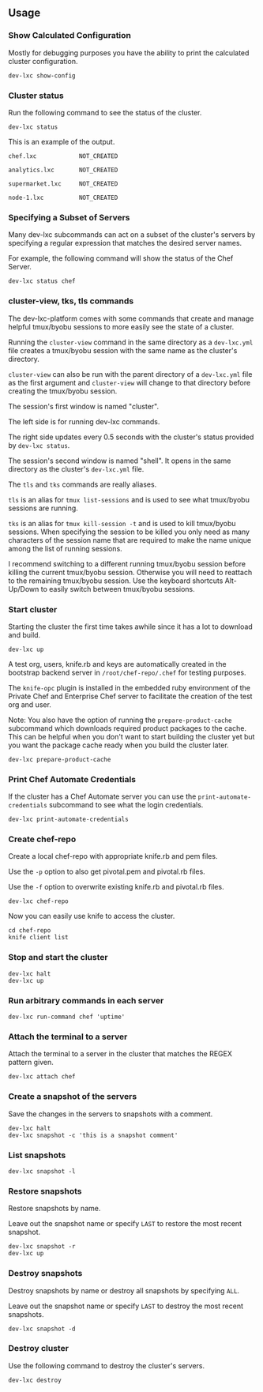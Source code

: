 ## Usage

### Show Calculated Configuration

Mostly for debugging purposes you have the ability to print the calculated cluster configuration.

```
dev-lxc show-config
```

### Cluster status

Run the following command to see the status of the cluster.

```
dev-lxc status
```

This is an example of the output.

```
chef.lxc            NOT_CREATED

analytics.lxc       NOT_CREATED

supermarket.lxc     NOT_CREATED

node-1.lxc          NOT_CREATED
```

### Specifying a Subset of Servers

Many dev-lxc subcommands can act on a subset of the cluster's servers by specifying a regular expression that matches the desired server names.

For example, the following command will show the status of the Chef Server.

```
dev-lxc status chef
```

### cluster-view, tks, tls commands

The dev-lxc-platform comes with some commands that create and manage helpful
tmux/byobu sessions to more easily see the state of a cluster.

Running the `cluster-view` command in the same directory as a `dev-lxc.yml` file
creates a tmux/byobu session with the same name as the cluster's directory.

`cluster-view` can also be run with the parent directory of a `dev-lxc.yml` file
as the first argument and `cluster-view` will change to that directory before
creating the tmux/byobu session.

The session's first window is named "cluster".

The left side is for running dev-lxc commands.

The right side updates every 0.5 seconds with the cluster's status provided by `dev-lxc status`.

The session's second window is named "shell". It opens in the same directory as the
cluster's `dev-lxc.yml` file.

The `tls` and `tks` commands are really aliases.

`tls` is an alias for `tmux list-sessions` and is used to see what tmux/byobu sessions
are running.

`tks` is an alias for `tmux kill-session -t` and is used to kill tmux/byobu sessions.
When specifying the session to be killed you only need as many characters of the session
name that are required to make the name unique among the list of running sessions.

I recommend switching to a different running tmux/byobu session before killing the current
tmux/byobu session. Otherwise you will need to reattach to the remaining tmux/byobu session.
Use the keyboard shortcuts Alt-Up/Down to easily switch between tmux/byobu sessions.

### Start cluster

Starting the cluster the first time takes awhile since it has a lot to download and build.

```
dev-lxc up
```

A test org, users, knife.rb and keys are automatically created in
the bootstrap backend server in `/root/chef-repo/.chef` for testing purposes.

The `knife-opc` plugin is installed in the embedded ruby environment of the
Private Chef and Enterprise Chef server to facilitate the creation of the test
org and user.

Note: You also have the option of running the `prepare-product-cache` subcommand which downloads required product packages to the cache.  
This can be helpful when you don't want to start building the cluster yet but you want the package cache ready when you build the cluster later.

```
dev-lxc prepare-product-cache
```

### Print Chef Automate Credentials

If the cluster has a Chef Automate server you can use the `print-automate-credentials` subcommand to see what the login credentials.

```
dev-lxc print-automate-credentials
```

### Create chef-repo

Create a local chef-repo with appropriate knife.rb and pem files.

Use the `-p` option to also get pivotal.pem and pivotal.rb files.

Use the `-f` option to overwrite existing knife.rb and pivotal.rb files.

```
dev-lxc chef-repo
```

Now you can easily use knife to access the cluster.

```
cd chef-repo
knife client list
```

### Stop and start the cluster

```
dev-lxc halt
dev-lxc up
```

### Run arbitrary commands in each server

```
dev-lxc run-command chef 'uptime'
```

### Attach the terminal to a server

Attach the terminal to a server in the cluster that matches the REGEX pattern given.

```
dev-lxc attach chef
```

### Create a snapshot of the servers

Save the changes in the servers to snapshots with a comment.

```
dev-lxc halt
dev-lxc snapshot -c 'this is a snapshot comment'
```

### List snapshots

```
dev-lxc snapshot -l
```

### Restore snapshots

Restore snapshots by name.

Leave out the snapshot name or specify `LAST` to restore the most recent snapshot.

```
dev-lxc snapshot -r
dev-lxc up
```

### Destroy snapshots

Destroy snapshots by name or destroy all snapshots by specifying `ALL`.

Leave out the snapshot name or specify `LAST` to destroy the most recent snapshots.

```
dev-lxc snapshot -d
```

### Destroy cluster

Use the following command to destroy the cluster's servers.

```
dev-lxc destroy
```
